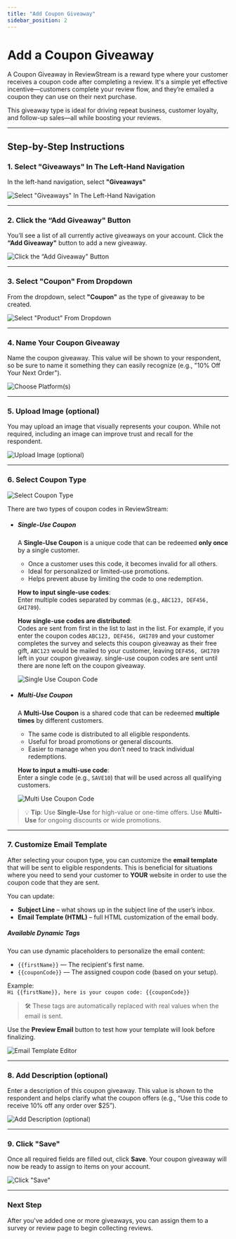 ```yaml
---
title: "Add Coupon Giveaway"
sidebar_position: 2
---
```


# Add a Coupon Giveaway

A Coupon Giveaway in ReviewStream is a reward type where your customer receives a coupon code after completing a review. It's a simple yet effective incentive—customers complete your review flow, and they’re emailed a coupon they can use on their next purchase.

This giveaway type is ideal for driving repeat business, customer loyalty, and follow-up sales—all while boosting your reviews.

---

## Step-by-Step Instructions

### 1. Select "Giveaways" In The Left-Hand Navigation

In the left-hand navigation, select **"Giveaways"**

![Select "Giveaways" In The Left-Hand Navigation](/img/giveaways/giveaways.png)

---

### 2. Click the “Add Giveaway" Button

You’ll see a list of all currently active giveaways on your account. Click the **“Add Giveaway"** button to add a new giveaway.

![Click the “Add Giveaway" Button](/img/giveaways/add.png)

---

### 3. Select "Coupon" From Dropdown

From the dropdown, select **"Coupon"** as the type of giveaway to be created.

![Select "Product" From Dropdown](/img/giveaways/coupon.png)

---

### 4. Name Your Coupon Giveaway

Name the coupon giveaway. This value will be shown to your respondent, so be sure to name it something they can easily recognize (e.g., "10% Off Your Next Order").

![Choose Platform(s)](/img/giveaways/name.png)

---

### 5. Upload Image (optional)

You may upload an image that visually represents your coupon. While not required, including an image can improve trust and recall for the respondent.

![Upload Image (optional)](/img/giveaways/image.png)

---

### 6. Select Coupon Type

![Select Coupon Type](/img/giveaways/coupon_type.png)

There are two types of coupon codes in ReviewStream:

-   ##### Single-Use Coupon

    A **Single-Use Coupon** is a unique code that can be redeemed **only once** by a single customer.

    -   Once a customer uses this code, it becomes invalid for all others.
    -   Ideal for personalized or limited-use promotions.
    -   Helps prevent abuse by limiting the code to one redemption.

    **How to input single-use codes**:  
    Enter multiple codes separated by commas (e.g., `ABC123, DEF456, GHI789`).

    **How single-use codes are distributed**:  
    Codes are sent from first in the list to last in the list. For example, if you enter the coupon codes `ABC123, DEF456, GHI789` and your customer completes the survey and selects this coupon giveaway as their free gift, `ABC123` would be mailed to your customer, leaving `DEF456, GHI789` left in your coupon giveaway. single-use coupon codes are sent until there are none left on the coupon giveaway.

    ![Single Use Coupon Code](/img/giveaways/single_use.png)

-   ##### Multi-Use Coupon

    A **Multi-Use Coupon** is a shared code that can be redeemed **multiple times** by different customers.

    -   The same code is distributed to all eligible respondents.
    -   Useful for broad promotions or general discounts.
    -   Easier to manage when you don’t need to track individual redemptions.

    **How to input a multi-use code**:  
     Enter a single code (e.g., `SAVE10`) that will be used across all qualifying customers.

    ![Multi Use Coupon Code](/img/giveaways/multi_use.png)

> 💡 **Tip**: Use **Single-Use** for high-value or one-time offers. Use **Multi-Use** for ongoing discounts or wide promotions.

---

### 7. Customize Email Template

After selecting your coupon type, you can customize the **email template** that will be sent to eligible respondents. This is beneficial for situations where you need to send your customer to **YOUR** website in order to use the coupon code that they are sent.

You can update:

-   **Subject Line** – what shows up in the subject line of the user’s inbox.
-   **Email Template (HTML)** – full HTML customization of the email body.

##### Available Dynamic Tags

You can use dynamic placeholders to personalize the email content:

-   `{{firstName}}` — The recipient's first name.
-   `{{couponCode}}` — The assigned coupon code (based on your setup).

Example:  
`Hi {{firstName}}, here is your coupon code: {{couponCode}}`

> 🛠️ These tags are automatically replaced with real values when the email is sent.

Use the **Preview Email** button to test how your template will look before finalizing.

![Email Template Editor](/img/giveaways/email_template.png)

---

### 8. Add Description (optional)

Enter a description of this coupon giveaway. This value is shown to the respondent and helps clarify what the coupon offers (e.g., “Use this code to receive 10% off any order over $25”).

![Add Description (optional)](/img/giveaways/description.png)

---

### 9. Click "Save"

Once all required fields are filled out, click **Save**. Your coupon giveaway will now be ready to assign to items on your account.

![Click "Save"](/img/giveaways/save_coupon.png)

---

### Next Step

After you've added one or more giveaways, you can assign them to a survey or review page to begin collecting reviews.
